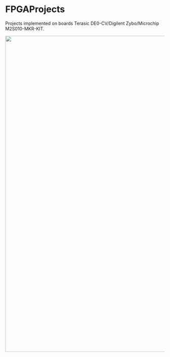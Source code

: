 # FPGAProjects
Projects implemented on boards Terasic DE0-CV/Digilent Zybo/Microchip M2S010-MKR-KIT.

[<img src="https://user-images.githubusercontent.com/62470610/204318960-6942954e-c95f-4c7c-9ef5-b7ffd5931289.jpeg" width="1000" height="1000"/>](https://user-images.githubusercontent.com/62470610/204318960-6942954e-c95f-4c7c-9ef5-b7ffd5931289.jpeg)

